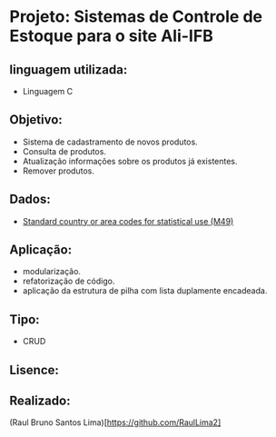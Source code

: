 # Projeto: Sistemas de Controle de Estoque para o site Ali-IFB

## linguagem utilizada:
- Linguagem C

## Objetivo:
- Sistema de cadastramento de novos produtos.
- Consulta de produtos.
- Atualização informações sobre os produtos já existentes.
- Remover produtos. 

## Dados:
- [Standard country or area codes for statistical use (M49)](https://unstats.un.org/unsd/methodology/m49/overview/)

## Aplicação:
- modularização.
- refatorização de código.
- aplicação da estrutura de pilha com lista duplamente encadeada.

## Tipo:
- CRUD

## Lisence:


## Realizado:
(Raul Bruno Santos Lima)[https://github.com/RaulLima2]
